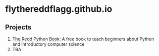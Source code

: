 # flythereddflagg.github.io

## Projects

1. [The Redd Python Book](./python_book/index.html): A free book to teach beginners about Python and introductory computer science
1. TBA


